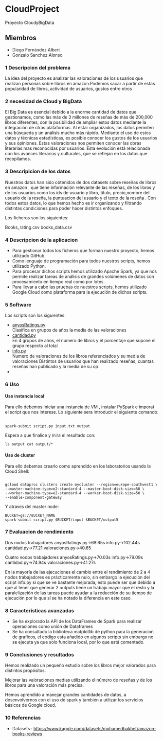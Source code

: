 # CloudProject
Proyecto CloudyBigData
## Miembros
* Diego Fernández Albert
* Gonzalo Sanchez Alonso
### 1 Descripcion del problema 
La idea del proyecto es analizar las valoraciones de los usuarios que realizan personas sobre libros en amazon.Podemos sacar a partir de estas popularidad de libros, actividad de usuarios, gustos entre otros
### 2 necesidad de Cloud y BigData

El Big Data es esencial debido a la enorme cantidad de datos que gestionamos, como las más de 3 millones de reseñas de más de 200,000 libros diferentes, con la posibilidad de ampliar estos datos mediante la integración de otras plataformas. Al estar organizados, los datos permiten una búsqueda y un análisis mucho más rápido. Mediante el uso de estos datos y técnicas estadísticas, es posible conocer los gustos de los usuarios y sus opiniones. Estas valoraciones nos permiten conocer  las obras literarias mas reconocidas por usuarios. Esta evolución está relacionada con los avances literarios y culturales, que se reflejan en los datos que recopilamos.

### 3 Descripicion de los datos

Nuestros datos han sido obtenidos de dos datasets sobre reseñas de libros en amazon , que tiene información relevante de las reseñas, de los libros y de los usuarios como los ids de usuario y libro, titulo, precio,nombre del usuario de la reseña, la puntuacion del usuario y el texto de la reseña . Con todos estos datos, lo que hemos hecho es ir organizando y filtrando distintas condiciones para poder hacer distintos enfoques.

Los ficheros son los siguientes:

Books_rating.csv
books_data.csv

### 4 Descripcion de la aplicacion

* Para gestionar todos los ficheros que forman nuestro proyecto, hemos utilizado GitHub.
* Como lenguaje de programación para todos nuestros scripts, hemos utilizado Python.
* Para procesar dichos scripts hemos utilizado Apache Spark, ya que nos permite realizar tareas de análisis de grandes volúmenes de datos con procesamiento en tiempo real como por lotes.
* Para llevar a cabo las pruebas de nuestros scripts, hemos utilizado Google Cloud como plataforma para la ejecución de dichos scripts.

### 5 Software

Los scripts son los siguientes:
* <u>anyosRatings.py</u>     
Clasifica en grupos de años la media de las valoraciones
* <u>cantidad.py</u>    
En 4 grupos de años, el numero de libros y el porcentaje que supone el grupo respecto al total
* <u>info.py</u>   
Numero de valoraciones de los libros referenciados y su media de valoraciones
Distintos de usuarios que han realizado reseñas, cuantas reseñas han publicado y la media de su op
*
### 6 Uso
#### Uso instancia local
Para ello debemos iniciar una instancia de VM , instalar PySpark e imporat el script que nos interese.
Lo siguiente sera introducir el siguiente comando:<br><br>
```
spark-submit script.py input.txt output
```
Espera a que finalice y mira el resultado con:   
```
ls output cat output/*
```  

#### Uso de cluster
Para ello debemos crearlo como aprendido en los laboratorios usando la Cloud Shell:
```

gcloud dataproc clusters create mycluster --region=europe-southwest1 \
--master-machine-type=e2-standard-4 --master-boot-disk-size=50 \
--worker-machine-type=e2-standard-4 --worker-boot-disk-size=50 \
--enable-component-gateway
```  
Y atraves del master node:  
```
BUCKET=gs://BUCKET_NAME
spark-submit script.py $BUCKET/input $BUCKET/output5

```
### 7 Evaluacion de rendimiento
Dos nodos trabajadores
anyosRatings.py->68.65s
info.py->102.44s
cantidad.py->77.21
valoraciones.py->40.65

Cuatro nodos trabajadores
anyosRatings.py->70.03s
info.py->79.09s
cantidad.py->74.94s
valoraciones.py->41.27s

En la mayoría de las ejecuciones el cambio entre el rendimiento de 2 a 4 nodos trabajadores es prácticamente nulo, sin embargo la ejecución del script info.py si que se ve bastante mejorada, esto puede ser que debido a que al tener que generar 2 outputs tiene un trabajo mayor que el resto y la paralelización de las tareas puede ayudar a la reducción de su tiempo de ejecución por lo que sí se ha notado la diferencia en este caso.

### 8 Caracteristicas avanzadas

* Se ha explorado la API de los DataFrames de Spark para realizar operaciones como unión de Dataframes
* Se ha consultado la biblioteca matplotlib de python para la generacion de graficos, el codigo esta añadido en algunos scripts sin embargo no se ejecuta ya que solo funciona local, por lo que está comentado.

### 9 Conclusiones y resultados

Hemos realizado un pequeño estudio sobre los libros mejor valorados para distintos propósitos.

Mejorar las valoraciones medias utilizando el número de reseñas y de los libros para una valoración más precisa.

Hemos aprendido a manejar grandes cantidades de datos, a desenvolvernos con el uso de spark y también a utilizar los servicios básicos de Google cloud.

### 10 Referencias 
* Datasets : https://www.kaggle.com/datasets/mohamedbakhet/amazon-books-reviews

